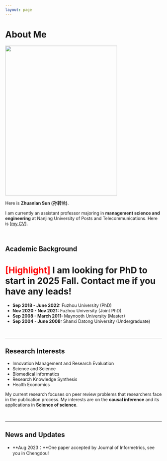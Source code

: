 ```yaml
---
layout: page
---
```


# About Me

<img src="https://caihanlin.com/caihanlin.jpg" class="floatpic" width="360" height="480">

Here is **Zhuanlan Sun (孙转兰)**.

I am currently an assistant professor majoring in **management science and engineering** at Nanjing University of Posts and Telecommunications. Here is [[my CV](https://caihanlin.com/file/CV-HanlinCAI.pdf)].

<br>

## Academic Background

# **<font color='red'>[Highlight]</font> I am looking for PhD to start in 2025 Fall. Contact me if you have any leads!**

- **Sep 2018 - June 2022:** Fuzhou University (PhD)
- **Nov 2020 - Nov 2021:** Fuzhou University (Joint PhD)
- **Sep 2008 - March 2011:** Maynooth University (Master)
- **Sep 2004 - June 2008:** Shanxi Datong University (Undergraduate)

<br>

---

## Research Interests

- Innovation Management and Research Evaluation
- Science and Science
- Biomedical informatics
- Research Knowledge Synthesis
- Health Economics

My current research focuses on peer review problems that researchers face in the publication process. My interests are on the **causal inference** and its applications in **Science of science**. 

<br>

---

## News and Updates

- **Aug 2023：**One paper accepted by Journal of Informetrics, see you in Chengdou!

